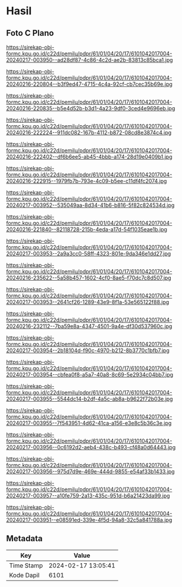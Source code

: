 # Hasil

## Foto C Plano

https://sirekap-obj-formc.kpu.go.id/c22d/pemilu/pdpr/61/01/04/20/17/6101042017004-20240217-003950--ad28df87-4c86-4c2d-ae2b-83813c85bca1.jpg

https://sirekap-obj-formc.kpu.go.id/c22d/pemilu/pdpr/61/01/04/20/17/6101042017004-20240216-220804--b3f9ed47-4715-4c4a-92cf-cb7cec35b69e.jpg

https://sirekap-obj-formc.kpu.go.id/c22d/pemilu/pdpr/61/01/04/20/17/6101042017004-20240216-220835--b5e4d52b-b3d1-4a23-9df0-3ced4e9696eb.jpg

https://sirekap-obj-formc.kpu.go.id/c22d/pemilu/pdpr/61/01/04/20/17/6101042017004-20240216-222224--911dc082-167b-4112-b872-08cd8e3874c4.jpg

https://sirekap-obj-formc.kpu.go.id/c22d/pemilu/pdpr/61/01/04/20/17/6101042017004-20240216-222402--df6b6ee5-ab45-4bbb-a174-28d19e0409b1.jpg

https://sirekap-obj-formc.kpu.go.id/c22d/pemilu/pdpr/61/01/04/20/17/6101042017004-20240216-222915--1979fb7b-793e-4c09-b5ee-c11df4fc2074.jpg

https://sirekap-obj-formc.kpu.go.id/c22d/pemilu/pdpr/61/01/04/20/17/6101042017004-20240217-003952--535049aa-8d34-41b6-b816-5f82c824534d.jpg

https://sirekap-obj-formc.kpu.go.id/c22d/pemilu/pdpr/61/01/04/20/17/6101042017004-20240216-221840--82118728-215b-4eda-a17d-54f1035eae1b.jpg

https://sirekap-obj-formc.kpu.go.id/c22d/pemilu/pdpr/61/01/04/20/17/6101042017004-20240217-003953--2a9a3cc0-58ff-4323-801e-9da346e1dd27.jpg

https://sirekap-obj-formc.kpu.go.id/c22d/pemilu/pdpr/61/01/04/20/17/6101042017004-20240216-235622--5a58b457-1602-4cf0-8ae5-f70dc7c8d507.jpg

https://sirekap-obj-formc.kpu.go.id/c22d/pemilu/pdpr/61/01/04/20/17/6101042017004-20240217-003953--2641cf26-1289-43e9-8f1a-53e565122f88.jpg

https://sirekap-obj-formc.kpu.go.id/c22d/pemilu/pdpr/61/01/04/20/17/6101042017004-20240216-232112--7ba59e8a-4347-4501-9a4e-df30d537960c.jpg

https://sirekap-obj-formc.kpu.go.id/c22d/pemilu/pdpr/61/01/04/20/17/6101042017004-20240217-003954--2b18104d-f90c-4970-b212-8b3770c1bfb7.jpg

https://sirekap-obj-formc.kpu.go.id/c22d/pemilu/pdpr/61/01/04/20/17/6101042017004-20240217-003954--cbfea0f8-a5a7-40a8-8c69-5e2934c04bb7.jpg

https://sirekap-obj-formc.kpu.go.id/c22d/pemilu/pdpr/61/01/04/20/17/6101042017004-20240217-003955--5544dc14-b2df-4a5c-ab8a-b9622f72b03e.jpg

https://sirekap-obj-formc.kpu.go.id/c22d/pemilu/pdpr/61/01/04/20/17/6101042017004-20240217-003955--7f543951-4d62-41ca-a156-e3e8c5b36c3e.jpg

https://sirekap-obj-formc.kpu.go.id/c22d/pemilu/pdpr/61/01/04/20/17/6101042017004-20240217-003956--0c6192d2-aeb4-438c-b493-cf48a0d64443.jpg

https://sirekap-obj-formc.kpu.go.id/c22d/pemilu/pdpr/61/01/04/20/17/6101042017004-20240217-003956--975d7d9e-469e-444d-9855-e54af33b1433.jpg

https://sirekap-obj-formc.kpu.go.id/c22d/pemilu/pdpr/61/01/04/20/17/6101042017004-20240217-003957--a10fe759-2a13-435c-951d-b6a21423da99.jpg

https://sirekap-obj-formc.kpu.go.id/c22d/pemilu/pdpr/61/01/04/20/17/6101042017004-20240217-003951--e08591ed-339e-4f5d-94a8-32c5a841788a.jpg


## Metadata

| Key        | Value               |
| ---------- | ------------------- |
| Time Stamp | 2024-02-17 13:05:41 |
| Kode Dapil | 6101                |



